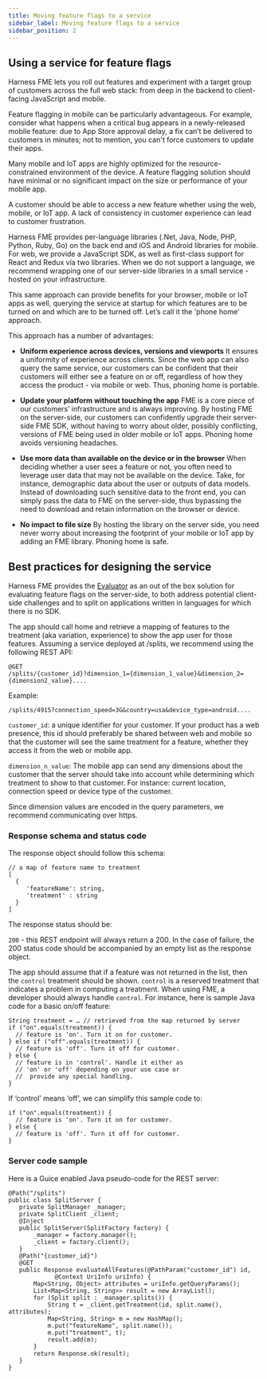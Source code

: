 ```yaml
---
title: Moving feature flags to a service
sidebar_label: Moving feature flags to a service
sidebar_position: 2
---
```


<p>
  <button hidden style={{borderRadius:'8px', border:'1px', fontFamily:'Courier New', fontWeight:'800', textAlign:'left'}}> help.split.io link: https://help.split.io/hc/en-us/articles/360025281872-Moving-Feature-Flags-to-a-Service </button>
</p>


## Using a service for feature flags

Harness FME lets you roll out features and experiment with a target group of customers across the full web stack: from deep in the backend to client-facing JavaScript and mobile.

Feature flagging in mobile can be particularly advantageous. For example, consider what happens when a critical bug appears in a newly-released mobile feature: due to App Store approval delay, a fix can’t be delivered to customers in minutes; not to mention, you can't force customers to update their apps.

Many mobile and IoT apps are highly optimized for the resource-constrained environment of the device. A feature flagging solution should have minimal or no significant impact on the size or performance of your mobile app.

A customer should be able to access a new feature whether using the web, mobile, or IoT app. A lack of consistency in customer experience can lead to customer frustration.

Harness FME provides per-language libraries (.Net, Java, Node, PHP, Python, Ruby, Go) on the back end and iOS and Android libraries for mobile. For web, we provide a JavaScript SDK, as well as first-class support for React and Redux vía two libraries. When we do not support a language, we recommend wrapping one of our server-side libraries in a small service - hosted on your infrastructure.

This same approach can provide benefits for your browser, mobile or IoT apps as well, querying the service at startup for which features are to be turned on and which are to be turned off. Let’s call it the 'phone home' approach.

This approach has a number of advantages:

* **Uniform experience across devices, versions and viewports**
  It ensures a uniformity of experience across clients. Since the web app can also query the same service, our customers can be confident that their customers will either see a feature on or off, regardless of how they access the product - via mobile or web. Thus, phoning home is portable.

* **Update your platform without touching the app**
  FME is a core piece of our customers’ infrastructure and is always improving. By hosting FME on the server-side, our customers can confidently upgrade their server-side FME SDK, without having to worry about older, possibly conflicting, versions of FME being used in older mobile or IoT apps. Phoning home avoids versioning headaches.

* **Use more data than available on the device or in the browser**
  When deciding whether a user sees a feature or not, you often need to leverage user data that may not be available on the device. Take, for instance, demographic data about the user or outputs of data models. Instead of downloading such sensitive data to the front end, you can simply pass the data to FME on the server-side, thus bypassing the need to download and retain information on the browser or device.

* **No impact to file size**
  By hosting the library on the server side, you need never worry about increasing the footprint of your mobile or IoT app by adding an FME library. Phoning home is safe.

## Best practices for designing the service

Harness FME provides the [Evaluator](/docs/feature-management-experimentation/sdks-and-infrastructure/optional-infra/split-evaluator) as an out of the box solution for evaluating feature flags on the server-side, to both address potential client-side challenges and to split on applications written in languages for which there is no SDK.

The app should call home and retrieve a mapping of features to the treatment (aka variation, experience) to show the app user for those features. Assuming a service deployed at /splits, we recommend using the following REST API:

```
@GET 
/splits/{customer_id}?dimension_1={dimension_1_value}&dimension_2={dimension2_value}....
```

Example:

```
/splits/4915?connection_speed=3G&country=usa&device_type=android....
```

`customer_id`: a unique identifier for your customer. If your product has a web presence, this id should preferably be shared between web and mobile so that the customer will see the same treatment for a feature, whether they access it from the web or mobile app.

`dimension_n_value`: The mobile app can send any dimensions about the customer that the server should take into account while determining which treatment to show to that customer. For instance: current location, connection speed or device type of the customer.

Since dimension values are encoded in the query parameters, we recommend communicating over https.

### Response schema and status code

The response object should follow this schema:

```
// a map of feature name to treatment
[
  {
     'featureName': string,
     'treatment' : string
  }
]
```

The response status should be:

`200` - this REST endpoint will always return a 200. In the case of failure, the 200 status code should be accompanied by an empty list as the response object.

The app should assume that if a feature was not returned in the list, then the `control` treatment should be shown. `control` is a reserved treatment that indicates a problem in computing a treatment. When using FME, a developer should always handle `control`. For instance, here is sample Java code for a basic on/off feature:

```
String treatment = … // retrieved from the map returned by server
if ("on".equals(treatment)) {
  // feature is 'on'. Turn it on for customer.
} else if ("off".equals(treatment)) {
  // feature is 'off'. Turn it off for customer.
} else {
  // feature is in 'control'. Handle it either as
  // 'on' or 'off' depending on your use case or
  //  provide any special handling.
}
```

If ‘control’ means ‘off’, we can simplify this sample code to:

```
if ("on".equals(treatment)) {
  // feature is 'on'. Turn it on for customer.
} else {
  // feature is 'off'. Turn it off for customer.
}
```

### Server code sample

Here is a Guice enabled Java pseudo-code for the REST server:

```
@Path("/splits")
public class SplitServer {
   private SplitManager _manager;
   private SplitClient _client;
   @Inject
   public SplitServer(SplitFactory factory) {
       _manager = factory.manager();
       _client = factory.client();
   }
   @Path("{customer_id}")
   @GET
   public Response evaluateAllFeatures(@PathParam("customer_id") id,
             @Context UriInfo uriInfo) {
       Map<String, Object> attributes = uriInfo.getQueryParams();
       List<Map<String, String>> result = new ArrayList();
       for (Split split : _manager.splits()) {
           String t = _client.getTreatment(id, split.name(), attributes);
           Map<String, String> m = new HashMap();
           m.put("featureName", split.name());
           m.put("treatment", t);
           result.add(m);
       }
       return Response.ok(result);
   }
}
```